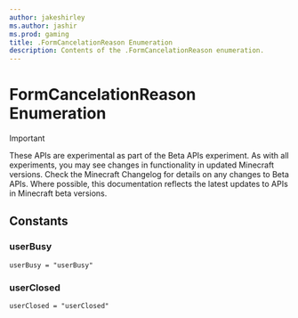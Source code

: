 ```yaml
---
author: jakeshirley
ms.author: jashir
ms.prod: gaming
title: .FormCancelationReason Enumeration
description: Contents of the .FormCancelationReason enumeration.
---
```

# FormCancelationReason Enumeration
>[!IMPORTANT]
>These APIs are experimental as part of the Beta APIs experiment. As with all experiments, you may see changes in functionality in updated Minecraft versions. Check the Minecraft Changelog for details on any changes to Beta APIs. Where possible, this documentation reflects the latest updates to APIs in Minecraft beta versions.

## Constants
### **userBusy**
`userBusy = "userBusy"`
### **userClosed**
`userClosed = "userClosed"`
